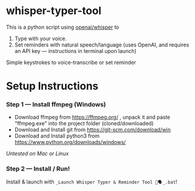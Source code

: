 # whisper-typer-tool
This is a python script using [openai/whisper](https://github.com/openai/whisper) to 
1. Type with your voice.
2. Set reminders with natural speech/language (uses OpenAI, and requires an API key — instructions in terminal upon launch)

Simple keystrokes to voice-transcribe or set reminder 

# Setup Instructions

### Step 1 — Install ffmpeg (Windows)
- Download ffmpeg from https://ffmpeg.org/ , unpack it and paste "ffmpeg.exe" into the project folder (cloned/downloaded)
- Download and Install git from https://git-scm.com/download/win
- Download and Install python3 from https://www.python.org/downloads/windows/
    
*Untested on Mac or Linux*

### Step 2 — Install / Run!
Install & launch with `_Launch Whisper Typer & Reminder Tool 💾🗣️_.bat`!
